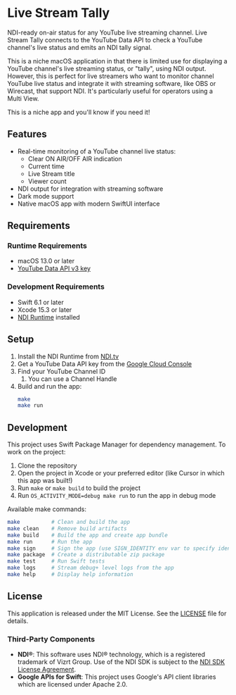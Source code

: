 # Live Stream Tally

NDI-ready on-air status for any YouTube live streaming channel. Live Stream Tally connects to the YouTube Data API to check a YouTube channel's live status and emits an NDI tally signal.

This is a niche macOS application in that there is limited use for displaying a YouTube channel's live streaming status, or "tally", using NDI output. However, this is perfect for live streamers who want to monitor channel YouTube live status and integrate it with streaming software, like OBS or Wirecast, that support NDI. It's particularly useful for operators using a Multi View.

This is a niche app and you'll know if you need it!

## Features

- Real-time monitoring of a YouTube channel live status:
    - Clear ON AIR/OFF AIR indication
    - Current time
    - Live Stream title
    - Viewer count
- NDI output for integration with streaming software
- Dark mode support
- Native macOS app with modern SwiftUI interface

## Requirements

### Runtime Requirements
- macOS 13.0 or later
- [YouTube Data API v3 key](https://developers.google.com/youtube/v3/getting-started)

### Development Requirements
- Swift 6.1 or later
- Xcode 15.3 or later
- [NDI Runtime](https://www.ndi.tv/tools/) installed

## Setup

1. Install the NDI Runtime from [NDI.tv](https://www.ndi.tv/tools/)
2. Get a YouTube Data API key from the [Google Cloud Console](https://console.cloud.google.com/)
3. Find your YouTube Channel ID
    1. You can use a Channel Handle
4. Build and run the app:
   ```bash
   make
   make run
   ```

## Development

This project uses Swift Package Manager for dependency management. To work on the project:

1. Clone the repository
2. Open the project in Xcode or your preferred editor (like Cursor in which this app was built!)
3. Run `make` or `make build` to build the project
4. Run `OS_ACTIVITY_MODE=debug make run` to run the app in debug mode

Available make commands:
```bash
make          # Clean and build the app
make clean    # Remove build artifacts
make build    # Build the app and create app bundle
make run      # Run the app
make sign     # Sign the app (use SIGN_IDENTITY env var to specify identity)
make package  # Create a distributable zip package
make test     # Run Swift tests
make logs     # Stream debug+ level logs from the app
make help     # Display help information
```

## License

This application is released under the MIT License. See the [LICENSE](LICENSE) file for details.

### Third-Party Components

- **NDI®**: This software uses NDI® technology, which is a registered trademark of Vizrt Group. Use of the NDI SDK is subject to the [NDI SDK License Agreement](https://www.ndi.tv/license/).
- **Google APIs for Swift**: This project uses Google's API client libraries which are licensed under Apache 2.0. 
